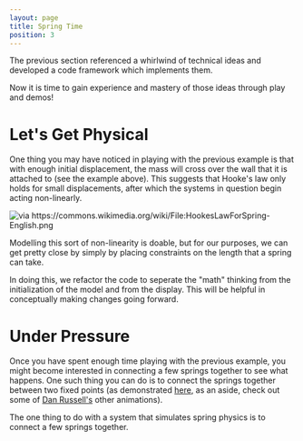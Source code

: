 ```yaml
---
layout: page
title: Spring Time
position: 3
---
```



<script src="{{ site.baseurl }}/public/js/lib/ace/ace.js" type="text/javascript" charset="utf-8"></script>
<!-- load ace themelist extension -->
<script src="{{ site.baseurl }}/public/js/lib/ace/ext-themelist.js" type="text/javascript" charset="utf-8"></script>
<script src="{{ site.baseurl }}/public/js/lib/fool-util.js" type="text/javascript" charset="utf-8"></script>
<script src="{{ site.baseurl }}/public/js/lib/three.min.js"></script> 

The previous section referenced a whirlwind of technical ideas and developed a code framework which implements them.  

Now it is time to gain experience and mastery of those ideas through play and demos!  

# Let's Get Physical

<script type="text/javascript" src="{{ site.baseurl }}/public/js/spring.js"></script>

<div id='content'>
	<canvas id="springex-canvas" height='150' width='700' style='width: 100%;'></canvas>
</div>

<script type="text/javascript">	
	SpringEx.initialXposition = 2;
	SpringEx.DAMPING = 0;
	SpringEx.reset();

	springExAnimate();

	function springExAnimate() {
		requestAnimationFrame( springExAnimate );

		var time = Date.now();

		SpringEx.simulate(time);
	}
</script>

One thing you may have noticed in playing with the previous example is that with enough initial displacement, the mass will cross over the wall that it is attached to (see the example above).  This suggests that Hooke's law only holds for small displacements, after which the systems in question begin acting non-linearly.  

<img src="{{ site.baseurl }}/public/img/hookeslawforspring.png" alt="via https://commons.wikimedia.org/wiki/File:HookesLawForSpring-English.png">

Modelling this sort of non-linearity is doable, but for our purposes, we can get pretty close by simply by placing constraints on the length that a spring can take. 

<script type="text/javascript" src="{{ site.baseurl }}/public/js/spring-system.js"></script>
<script type="text/javascript" src="{{ site.baseurl }}/public/js/constrained-spring.js"></script>

<div id='content'>
	<canvas id="blahblah" height='150' width='700' style='width: 100%;'></canvas>
</div>

<script type="text/javascript">	
	ConstrainedEx.initialXposition = 2;
	ConstrainedEx.reset();

	constrainedExAnimate();

	function constrainedExAnimate() {
		requestAnimationFrame( constrainedExAnimate );

		var time = Date.now();

		ConstrainedEx.simulate(time);
	}
</script>




In doing this, we refactor the code to seperate the "math" thinking from the initialization of the model and from the display.  This will be helpful in conceptually making changes going forward.  

# Under Pressure

Once you have spent enough time playing with the previous example, you might become interested in connecting a few springs together to see what happens.  One such thing you can do is to connect the springs together between two fixed points (as demonstrated [here](http://www.acs.psu.edu/drussell/Demos/multi-dof-springs/multi-dof-springs.html), as an aside, check out some of [Dan Russell's](http://www.acs.psu.edu/drussell/demos.html) other animations).


The one thing to do with a system that simulates spring physics is to connect a few springs together.